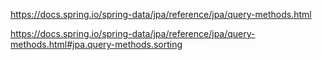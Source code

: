 https://docs.spring.io/spring-data/jpa/reference/jpa/query-methods.html

https://docs.spring.io/spring-data/jpa/reference/jpa/query-methods.html#jpa.query-methods.sorting